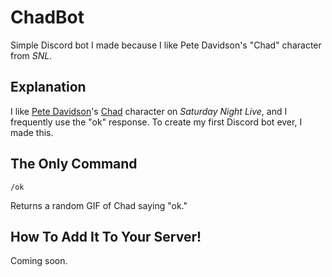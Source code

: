 # ChadBot
Simple Discord bot I made because I like Pete Davidson's "Chad" character from <em>SNL</em>.

## Explanation
I like [Pete Davidson](https://en.wikipedia.org/wiki/Pete_Davidson)'s [Chad](https://www.youtube.com/watch?v=LuzGs8SfXBo) character on <em>Saturday Night Live</em>, and I frequently use the "ok" response. To create my first Discord bot ever, I made this.

## The Only Command
`/ok`

Returns a random GIF of Chad saying "ok."

## How To Add It To Your Server!
Coming soon.
